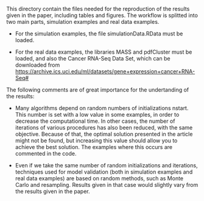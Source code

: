 This directory contain the files needed for the reproduction of the results given in the paper, including tables and figures. The workflow is splitted into two main parts, simulation examples and real data examples.

- For the simulation examples, the file simulationData.RData must be loaded.

- For the real data examples, the libraries MASS and pdfCluster must be loaded, and also the Cancer RNA-Seq Data Set, which can be downloaded from
https://archive.ics.uci.edu/ml/datasets/gene+expression+cancer+RNA-Seq#

The following comments are of great importance for the undertanding of the results:

  - Many algorithms depend on random numbers of initializations nstart. This number is set with a low value in some examples, in order to decrease the computational time.
  In other cases, the number of iterations of various procedures has also been reduced, with the same objective.
  Because of that, the optimal solution presented in the article might not be found, but increasing this value should allow you to achieve the best solution. 
  The examples where this occurs are commented in the code.  

 - Even if we take the same number of random initializations and iterations, techniques used for model validation (both in simulation examples
 and real data examples) are based on random methods, such as Monte Carlo and resampling.
 Results given in that case would slightly vary from the results given in the paper.
